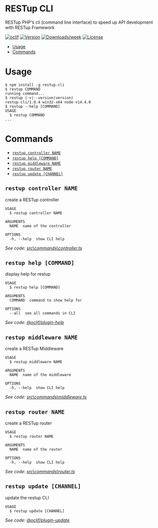 RESTup CLI
===========

RESTup PHP&#39;s cli (command line interface) to speed up API development with RESTup Framework

[![oclif](https://img.shields.io/badge/cli-oclif-brightgreen.svg)](https://oclif.io)
[![Version](https://img.shields.io/npm/v/@restup/cli.svg)](https://npmjs.org/package/@restup/cli)
[![Downloads/week](https://img.shields.io/npm/dw/@restup/cli.svg)](https://npmjs.org/package/restup-cli)
[![License](https://img.shields.io/npm/l/@restup/cli.svg)](https://github.com/codenitiva/restup-cli/blob/master/package.json)

<!-- toc -->
* [Usage](#usage)
* [Commands](#commands)
<!-- tocstop -->
# Usage
<!-- usage -->
```sh-session
$ npm install -g restup-cli
$ restup COMMAND
running command...
$ restup (-v|--version|version)
restup-cli/1.0.4 win32-x64 node-v14.4.0
$ restup --help [COMMAND]
USAGE
  $ restup COMMAND
...
```
<!-- usagestop -->
# Commands
<!-- commands -->
* [`restup controller NAME`](#restup-controller-name)
* [`restup help [COMMAND]`](#restup-help-command)
* [`restup middleware NAME`](#restup-middleware-name)
* [`restup router NAME`](#restup-router-name)
* [`restup update [CHANNEL]`](#restup-update-channel)

## `restup controller NAME`

create a RESTup controller

```
USAGE
  $ restup controller NAME

ARGUMENTS
  NAME  name of the controller

OPTIONS
  -h, --help  show CLI help
```

_See code: [src\commands\controller.ts](https://github.com/codenitiva/restup-cli/blob/v1.0.4/src\commands\controller.ts)_

## `restup help [COMMAND]`

display help for restup

```
USAGE
  $ restup help [COMMAND]

ARGUMENTS
  COMMAND  command to show help for

OPTIONS
  --all  see all commands in CLI
```

_See code: [@oclif/plugin-help](https://github.com/oclif/plugin-help/blob/v3.1.0/src\commands\help.ts)_

## `restup middleware NAME`

create a RESTup Middleware

```
USAGE
  $ restup middleware NAME

ARGUMENTS
  NAME  name of the middleware

OPTIONS
  -h, --help  show CLI help
```

_See code: [src\commands\middleware.ts](https://github.com/codenitiva/restup-cli/blob/v1.0.4/src\commands\middleware.ts)_

## `restup router NAME`

create a RESTup router

```
USAGE
  $ restup router NAME

ARGUMENTS
  NAME  name of the router

OPTIONS
  -h, --help  show CLI help
```

_See code: [src\commands\router.ts](https://github.com/codenitiva/restup-cli/blob/v1.0.4/src\commands\router.ts)_

## `restup update [CHANNEL]`

update the restup CLI

```
USAGE
  $ restup update [CHANNEL]
```

_See code: [@oclif/plugin-update](https://github.com/oclif/plugin-update/blob/v1.3.10/src\commands\update.ts)_
<!-- commandsstop -->
